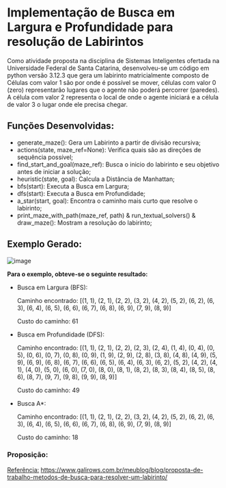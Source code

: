 # Implementação de Busca em Largura e Profundidade para resolução de Labirintos

Como atividade proposta na disciplina de Sistemas Inteligentes ofertada na Universidade Federal de Santa Catarina, desenvolveu-se um código em python versão 3.12.3 que gera um labirinto matricialmente composto de Células com valor 1 são por onde é possível se mover, células com valor 0 (zero) representarão lugares que o agente não poderá percorrer (paredes). A célula com valor 2 representa o local de onde o agente iniciará e a célula de valor 3 o lugar onde ele precisa chegar. 

## Funções Desenvolvidas:
- generate_maze(): Gera um Labirinto a partir de divisão recursiva;
- actions(state, maze_ref=None): Verifica quais são as direções de sequência possível;
- find_start_and_goal(maze_ref): Busca o inicio do labirinto e seu objetivo antes de iniciar a solução;
- heuristic(state, goal): Calcula a Distância de Manhattan;
- bfs(start): Executa a Busca em Largura;
- dfs(start): Executa a Busca em Profundidade;
- a_star(start, goal): Encontra o caminho mais curto que resolve o labirinto;
- print_maze_with_path(maze_ref, path) & run_textual_solvers() & draw_maze(): Mostram a resolução do labirinto;


## Exemplo Gerado:
![image](https://github.com/user-attachments/assets/74a0e65e-952f-4f7b-b5bd-c78e252f814a)


**Para o exemplo, obteve-se o seguinte resultado:**

- Busca em Largura (BFS):

  Caminho encontrado: [(1, 1), (2, 1), (2, 2), (3, 2), (4, 2), (5, 2), (6, 2), (6, 3), (6, 4), (6, 5), (6, 6), (6, 7), (6, 8), (6, 9), (7, 9), (8, 9)]

  Custo do caminho: 61


- Busca em Profundidade (DFS):

  Caminho encontrado: [(1, 1), (2, 1), (2, 2), (2, 3), (2, 4), (1, 4), (0, 4), (0, 5), (0, 6), (0, 7), (0, 8), (0, 9), (1, 9), (2, 9), (2, 8), (3, 8), (4, 8), (4, 9), (5, 9), (6, 9), (6, 8), (6, 7), (6, 6), (6, 5), (6, 4), (6, 3), (6, 2), (5, 2), (4, 2), (4, 1), (4, 0), (5, 0), (6, 0), (7, 0), (8, 0), (8, 1), (8, 2), (8, 3), (8, 4), (8, 5), (8, 6), (8, 7), (9, 7), (9, 8), (9, 9), (8, 9)]

  Custo do caminho: 49

- Busca A*:

  Caminho encontrado: [(1, 1), (2, 1), (2, 2), (3, 2), (4, 2), (5, 2), (6, 2), (6, 3), (6, 4), (6, 5), (6, 6), (6, 7), (6, 8), (6, 9), (7, 9), (8, 9)]

  Custo do caminho: 18

### Proposição:
[Referência:](https://www.galirows.com.br/meublog/blog/proposta-de-trabalho-metodos-de-busca-para-resolver-um-labirinto/)
https://www.galirows.com.br/meublog/blog/proposta-de-trabalho-metodos-de-busca-para-resolver-um-labirinto/

